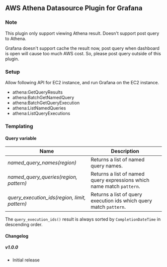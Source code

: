 ## AWS Athena Datasource Plugin for Grafana

### Note
This plugin only support viewing Athena result. Doesn't support post query to Athena.

Grafana doesn't support cache the result now, post query when dashboard is open will cause too much AWS cost.
So, please post query outside of this plugin.

### Setup
Allow following API for EC2 instance, and run Grafana on the EC2 instance.

- athena:GetQueryResults
- athena:BatchGetNamedQuery
- athena:BatchGetQueryExecution
- athena:ListNamedQueries
- athena:ListQueryExecutions

### Templating

#### Query variable

Name | Description
---- | --------
*named_query_names(region)* | Returns a list of named query names.
*named_query_queries(region, pattern)* | Returns a list of named query expressions which name match `pattern`.
*query_execution_ids(region, limit, pattern)* | Returns a list of query execution ids which query match `pattern`.

The `query_execution_ids()` result is always sorted by `CompletionDateTime` in descending order.

#### Changelog

##### v1.0.0
- Initial release

